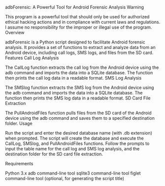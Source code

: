 adbForensic: A Powerful Tool for Android Forensic Analysis
Warning

This program is a powerful tool that should only be used for authorized ethical hacking actions and in compliance with current laws and regulations. I assume no responsibility for the improper or illegal use of the program.
Overview

adbForensic is a Python script designed to facilitate Android forensic analysis. It provides a set of functions to extract and analyze data from an Android device, including call logs, SMS logs, and files from the SD card.
Features
Call Log Analysis

The CallLog function extracts the call log from the Android device using the adb command and imports the data into a SQLite database. The function then prints the call log data in a readable format.
SMS Log Analysis

The SMSlog function extracts the SMS log from the Android device using the adb command and imports the data into a SQLite database. The function then prints the SMS log data in a readable format.
SD Card File Extraction

The PullAndroidFiles function pulls files from the SD card of the Android device using the adb command and saves them to a specified destination folder.
Usage

Run the script and enter the desired database name (with .db extension) when prompted.
The script will create the database and execute the CallLog, SMSlog, and PullAndroidFiles functions.
Follow the prompts to input the table name for the call log and SMS log analysis, and the destination folder for the SD card file extraction.

Requirements

Python 3.x
adb command-line tool
sqlite3 command-line tool
figlet command-line tool (optional, for generating the script title)
